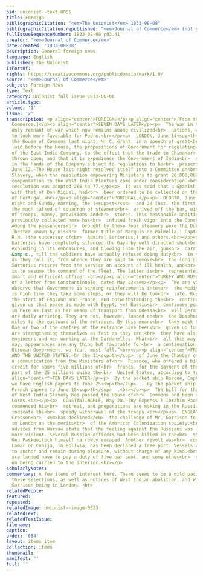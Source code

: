 ```yaml
---
pid: unionist--text-0055
title: Foreign
bibliographicCitation: "<em>The Unionist</em> 1833-08-08"
bibliographicCitation.republished: "<em>Journal of Commerce</em> (not yet researched)"
fullIssueSequenceNumber: 1833-08-08 p03.41
creator: "<em>Journal of Commerce</em>"
date.created: '1833-08-08'
description: General foreign news
language: English
publisher: The Unionist
IsPartOf: 
rights: https://creativecommons.org/publicdomain/mark/1.0/
source: "<em>Journal of Commerce</em>"
subject: Foreign News
type: Text
category: Unionist full issue 1833-08-08
article.type: 
volume: '1'
issue: '2'
transcription: <p align="center">FOREIGN.</p><p align="center">[From the Journal of
  Commerce.]</p><p align="center">SEVEN DAYS LATER</p><p>  The war in Portugal, the
  only remnant of war which now remains among civilized<br>  nations, was getting
  to look more favorable for Pedro.<br></p><p>  LONDON, June 14<sup>th</sup>  .—In
  the House of Commons last night, Mr C. Grant, in a speech of great<br>  length,
  laid before the House, the propositions of Government for regulating<br>  the affairs
  of the East India Company, to the effect that the trade to China<br>  should be
  thrown open; and that it is expedience the Government of India<br>  should remain
  in the hands of the Company subject to regulations to be<br>  prescribed by Parliament.<br></p><p>  LONDON,
  June 12.—The House last night resolved itself into a Committee on<br>  Colonial
  Slavery, when the resolution empowering Ministers to grant 20,000,000<br>  <em>l.</em>  as
  compensation to the West India Planters came under consideration.<br></p><p>The
  resolution was adopted 286 to 77.</p><p>  It was said that a Spanish army, to cooperate
  with that of Don Miguel, had<br>  been ordered to be collected on the frontiers
  of Portugal.<br></p><p align="center">PORTUGAL.</p><p>  OFORTO, June 4.—On Saturday
  night and Sunday morning, the 1<sup>st</sup>  and 2d inst. the first division of
  the much talked of squadron of steamers<br>  arrived off the bar, with reinforcements
  of troops, money, provisions and<br>  stores. This seasonable addition to the forces
  previously collected here has<br>  infused fresh vigor into the Constitutional party.
  Among the passengers<br>  brought by these four steamers were the Duke of Fayal
  (better known by nis<br>  former title of Marquis de Palmella,) Captain Napier,
  R.N. (the successor of<br>  Admiral Sartorius,) and others.<br></p><p>  The Pedroite
  batteries have completely silenced the Gaya by well directed shot<br>  and shells,
  exploding in its embrasures, and blowing into the air, gun<br>  carriages, bodies,
  &amp;c., till the soldiers have actually refused doing duty<br>  in this slaughterhouse,
  as they call it, from whence they are said to remove<br>  the long guns.<br></p><p>  Admiral
  Sartorius retires from the service on account of ill health, and<br>  Captain Napier
  is to assume the command of the fleet. The latter is<br>  represented to be a very
  smart and efficient officer.<br></p><p align="center">TURKEY AND RUSSIA.</p><p><em>Extract
  of a letter from Constantinople, dated May 22</em></p><p>  ‘We are very glad to
  observe that Government is sending reinforcements into<br>  the Mediterranean. It
  is high time they take some steps, or they will be too<br>  late. Russia has got
  the start of England and France, and notwithstanding the<br>  continued assurances
  given us that peace is made with Egypt, yet Russia<br>  continues pouring troops
  in here as fast as her means of transport from Odessa<br>  will permit; fresh troops
  are daily arriving. They are not, however, landed on<br>  the Bosphorus, but a few
  miles to the eastward of the entrance. By this means<br>  they mask their numbers.
  One or two of the castles at the entrance have been<br>  given up to them, and they
  are strengthening themselves as fast as they can;<br>  they have also a number of
  engineers and men working at the Dardanelles. What<br>  all this may end in we cannot
  say; appearances are any thing but favorable for<br>  a continuation of peace. The
  Ottoman Government, we fear, must fall.”<br></p><p align="center">FROM FRANCE.</p><p>  FRANCE
  AND THE UNITED STATES.—On the 11<sup>th</sup>  of June the Chamber of Deputies received
  a communication from the Ministers of<br>  Finance, who offered a bill opening a
  credit for above five millions of<br>  francs, for the payment of the first fifth
  part of the 25 millions owing the<br>  United States, according to treaty.<br></p><p
  align="center">TEN DAYS LATER</p><p>  By the packet ship Roscoe, Captain Rogers,
  we have English papers to June 25<sup>th</sup>  . By the packet ship Rhone, we have
  French papers to June 18<sup>th</sup>  .<br></p><p>  The bill for the abolition
  of West India Slavery has passed the House of<br>  Commons and been sent to the
  Lords.<br></p><p>  CONSTANTINOPLE, May 28.—(By Express.) Ibrahim Pacha has really
  commenced his<br>  retreat, and preparations are making in the Russian camp, which
  indicate the<br>  speedy withdrawal of the troops.<br></p><p>  ENGLAND.—Mr Elliot
  Cresson<br>  <em>has declined</em>  the challenge of Mr. Garrison to a public discussion
  in London on the merits<br>  of the American Colonization society.<br></p><p>  The
  advices from Warsaw state that the feeling against the Russians was daily<br>  becoming
  more violent. Several Russian officers had been killed in the<br>  streets, and
  Gen Paskewitsch himself narrowly escaped. Another revolt was<br>  contemplated.<br></p><p>  Port
  Lamar or Cobija, in Bolivia, has been declared a free port. Vessels are<br>  permitted
  to anchor and remain during pleasure, without charge of any kind.<br>  Goods which
  are landed have to pay a duty of five per cent. and some other<br>  small rates
  on being carried to the interior.<br></p>
scholarlyNotes: 
commentary: A few items of interest here. There seems to be a mild pacifism throughout
  these selections, as well as notices of West Indian abolition, and William Lloyd
  Garrison being in London. <br>
relatedPeople: 
featured: 
repeated: 
relatedImage: unionist--image-0323
relatedText: 
relatedTextIssue: 
filename: 
caption: 
order: '054'
layout: items_item
collection: items
thumbnail: ''
manifest: ''
full: ''
---
```

